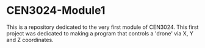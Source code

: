 # CEN3024-Module1
This is a repository dedicated to the very first module of CEN3024. 
This first project was dedicated to making a program that controls a 'drone' via X, Y and Z coordinates. 
